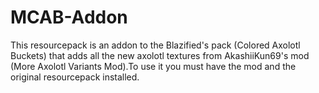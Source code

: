 # MCAB-Addon
This resourcepack is an addon to the Blazified's pack (Colored Axolotl Buckets) that adds all the new axolotl textures from AkashiiKun69's mod (More Axolotl Variants Mod).To use it you must have the mod and the original resourcepack installed.
